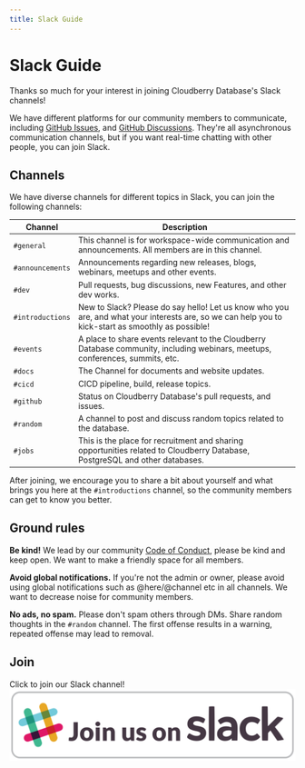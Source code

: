 ```yaml
---
title: Slack Guide
---
```


# Slack Guide

Thanks so much for your interest in joining Cloudberry Database's
Slack channels!

We have different platforms for our community members to communicate,
including [GitHub
Issues](https://github.com/cloudberrydb/cloudberrydb/issues), and
[GitHub
Discussions](https://github.com/orgs/cloudberrydb/discussions). They're
all asynchronous communication channels, but if you want real-time
chatting with other people, you can join Slack.

## Channels

We have diverse channels for different topics in Slack, you can join
the following channels:

| Channel          | Description                                                                                                                                        |
|------------------|----------------------------------------------------------------------------------------------------------------------------------------------------|
| `#general`       | This channel is for workspace-wide communication and announcements. All members are in this channel.                                               |
| `#announcements` | Announcements regarding new releases, blogs, webinars, meetups and other events.                                                                   |
| `#dev`           | Pull requests, bug discussions, new Features, and other dev works.                                                                                       |
| `#introductions` | New to Slack? Please do say hello! Let us know who you are, and what your interests are, so we can help you to kick-start as smoothly as possible! |
| `#events`        | A place to share events relevant to the Cloudberry Database community, including webinars, meetups, conferences, summits, etc.                     |
| `#docs`          | The Channel for documents and website updates.                                                                                                     |
| `#cicd`          | CICD pipeline, build, release topics.                                                                                                              |
| `#github`        | Status on Cloudberry Database's pull requests, and issues.                                                                                         |
| `#random`        | A channel to post and discuss random topics related to the database.                                                                               |
| `#jobs`          | This is the place for recruitment and sharing opportunities related to Cloudberry Database, PostgreSQL and other databases.                        |

After joining, we encourage you to share a bit about yourself and what
brings you here at the `#introductions` channel, so the community
members can get to know you better.

## Ground rules

**Be kind!** We lead by our community [Code of
Conduct](https://cloudberrydb.org/community/coc), please be kind and
keep open. We want to make a friendly space for all members.

**Avoid global notifications.** If you're not the admin or owner,
please avoid using global notifications such as @here/@channel etc in
all channels. We want to decrease noise for community members.

**No ads, no spam.** Please don't spam others through DMs. Share
random thoughts in the `#random` channel. The first offense results in
a warning, repeated offense may lead to removal.

## Join

Click to join our Slack channel! [![Join Cloudberry Database Slack](../../../static/img/slack_button.svg)](https://communityinviter.com/apps/cloudberrydb/welcome)
